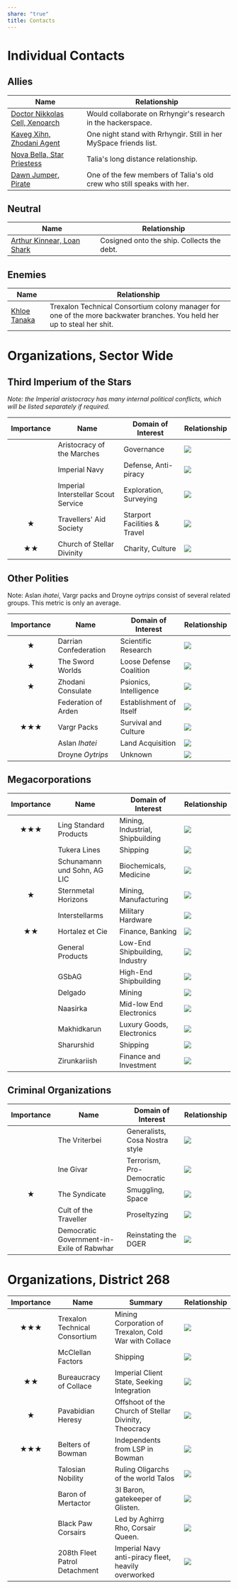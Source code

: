 ```yaml
---
share: "true"
title: Contacts
---
```

# Individual Contacts  
## Allies  
  
  
| **Name**                                    | **Relationship**                                                      |  
| ------------------------------------------- | --------------------------------------------------------------------- |  
| [Doctor Nikkolas Cell, Xenoarch](Contacts/Doctor%20Nikkolas%20Cell,%20Xenoarch.md) | Would collaborate on Rrhyngir's research in the hackerspace.          |  
| [Kaveg Xihn, Zhodani Agent](Contacts/Kaveg%20Xihn,%20Zhodani%20Agent.md)      | One night stand with Rrhyngir. Still in her MySpace friends list.     |  
| [Nova Bella, Star Priestess](Contacts/Nova%20Bella,%20Star%20Priestess.md)     | Talia's long distance relationship.                                   |  
| [Dawn Jumper, Pirate](Contacts/Dawn%20Jumper,%20Pirate.md)            | One of the few members of Talia's old crew who still speaks with her. |  
  
## Neutral  
  
| **Name**                                | **Relationship**                           |  
| --------------------------------------- | ------------------------------------------ |  
| [Arthur Kinnear, Loan Shark](Contacts/Arthur%20Kinnear,%20Loan%20Shark.md) | Cosigned onto the ship. Collects the debt. |  
  
## Enemies  
  
| **Name**                  | **Relationship**                                                                                                        |  
| ------------------------- | ----------------------------------------------------------------------------------------------------------------------- |  
| [Khloe Tanaka](Contacts/Khloe%20Tanaka.md) | Trexalon Technical Consortium colony manager for one of the more backwater branches. You held her up to steal her shit. |  
  
# Organizations, Sector Wide  
## Third Imperium of the Stars  
*Note: the Imperial aristocracy has many internal political conflicts, which will be listed separately if required.*  
  
| **Importance** | **Name**                            | **Domain of Interest**       | **Relationship**                  |  
| :------------: | ----------------------------------- | ---------------------------- | --------------------------------- |  
|                | Aristocracy of the Marches          | Governance                   | ![](https://geps.dev/progress/50) |  
|                | Imperial Navy                       | Defense, Anti-piracy         | ![](https://geps.dev/progress/50) |  
|                | Imperial Interstellar Scout Service | Exploration, Surveying       | ![](https://geps.dev/progress/50) |  
|     **★**      | Travellers' Aid Society             | Starport Facilities & Travel | ![](https://geps.dev/progress/50) |  
|     **★★**     | Church of Stellar Divinity          | Charity, Culture             | ![](https://geps.dev/progress/70) |  
  
## Other Polities  
Note: Aslan _ihatei_, Vargr packs and Droyne _oytrips_ consist of several related groups. This metric is only an average.  
  
| **Importance** | **Name**              | **Domain of Interest**  | **Relationship**                  |  
| :------------: | --------------------- | ----------------------- | --------------------------------- |  
|     **★**      | Darrian Confederation | Scientific Research     | ![](https://geps.dev/progress/50) |  
|     **★**      | The Sword Worlds      | Loose Defense Coalition | ![](https://geps.dev/progress/40) |  
|     **★**      | Zhodani Consulate     | Psionics, Intelligence  | ![](https://geps.dev/progress/40) |  
|                | Federation of Arden   | Establishment of Itself | ![](https://geps.dev/progress/50) |  
|    **★★★**     | Vargr Packs           | Survival and Culture    | ![](https://geps.dev/progress/70) |  
|                | Aslan _Ihatei_        | Land Acquisition        | ![](https://geps.dev/progress/30) |  
|                | Droyne _Oytrips_      | Unknown                 | ![](https://geps.dev/progress/50) |  
  
## Megacorporations  
  
| **Importance** | **Name**                    | **Domain of Interest**           | **Relationship**                  |  
| :------------: | --------------------------- | -------------------------------- | --------------------------------- |  
|    **★★★**     | Ling Standard Products      | Mining, Industrial, Shipbuilding | ![](https://geps.dev/progress/50) |  
|                | Tukera Lines                | Shipping                         | ![](https://geps.dev/progress/50) |  
|                | Schunamann und Sohn, AG LIC | Biochemicals, Medicine           | ![](https://geps.dev/progress/50) |  
|     **★**      | Sternmetal Horizons         | Mining, Manufacturing            | ![](https://geps.dev/progress/50) |  
|                | Interstellarms              | Military Hardware                | ![](https://geps.dev/progress/50) |  
|     **★★**     | Hortalez et Cie             | Finance, Banking                 | ![](https://geps.dev/progress/50) |  
|                | General Products            | Low-End Shipbuilding, Industry   | ![](https://geps.dev/progress/50) |  
|                | GSbAG                       | High-End Shipbuilding            | ![](https://geps.dev/progress/50) |  
|                | Delgado                     | Mining                           | ![](https://geps.dev/progress/50) |  
|                | Naasirka                    | Mid-low End Electronics          | ![](https://geps.dev/progress/50) |  
|                | Makhidkarun                 | Luxury Goods, Electronics        | ![](https://geps.dev/progress/50) |  
|                | Sharurshid                  | Shipping                         | ![](https://geps.dev/progress/50) |  
|                | Zirunkariish                | Finance and Investment           | ![](https://geps.dev/progress/50) |  
## Criminal Organizations  
  
| **Importance** | **Name**                                  | **Domain of Interest**         | **Relationship**                  |  
| :------------: | ----------------------------------------- | ------------------------------ | --------------------------------- |  
|                | The Vriterbei                             | Generalists, Cosa Nostra style | ![](https://geps.dev/progress/30) |  
|                | Ine Givar                                 | Terrorism, Pro-Democratic      | ![](https://geps.dev/progress/30) |  
|     **★**      | The Syndicate                             | Smuggling, Space               | ![](https://geps.dev/progress/40) |  
|                | Cult of the Traveller                     | Proseltyzing                   | ![](https://geps.dev/progress/30) |  
|                | Democratic Government-in-Exile of Rabwhar | Reinstating the DGER           | ![](https://geps.dev/progress/40) |  
  
# Organizations, District 268  
  
| **Importance** | **Name**                      | **Summary**                                           | **Relationship**                  |  
| :------------: | ----------------------------- | ----------------------------------------------------- | --------------------------------- |  
|    **★★★**     | Trexalon Technical Consortium | Mining Corporation of Trexalon, Cold War with Collace | ![](https://geps.dev/progress/20) |  
|                | McClellan Factors             | Shipping                                              | ![](https://geps.dev/progress/50) |  
|     **★★**     | Bureaucracy of Collace        | Imperial Client State, Seeking Integration            | ![](https://geps.dev/progress/60) |  
|     **★**      | Pavabidian Heresy             | Offshoot of the Church of Stellar Divinity, Theocracy | ![](https://geps.dev/progress/30) |  
|    **★★★**     | Belters of Bowman             | Independents from LSP in Bowman                       | ![](https://geps.dev/progress/70) |  
|                | Talosian Nobility             | Ruling Oligarchs of the world Talos                   | ![](https://geps.dev/progress/50) |  
|                | Baron of Mertactor            | 3I Baron, gatekeeper of Glisten.                      | ![](https://geps.dev/progress/50) |  
|                | Black Paw Corsairs            | Led by Aghirrg Rho, Corsair Queen.                    | ![](https://geps.dev/progress/35) |  
|                | 208th Fleet Patrol Detachment | Imperial Navy anti-piracy fleet, heavily overworked   | ![](https://geps.dev/progress/50) |  
